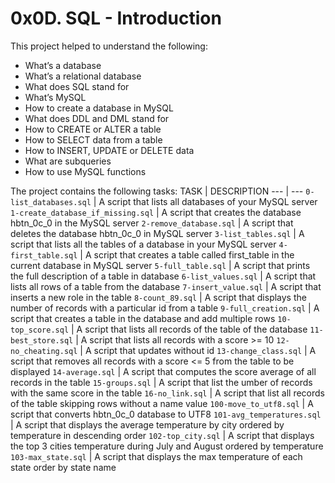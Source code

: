 # 0x0D. SQL - Introduction

This project helped to understand the following:
- What’s a database
- What’s a relational database
- What does SQL stand for
- What’s MySQL
- How to create a database in MySQL
- What does DDL and DML stand for
- How to CREATE or ALTER a table
- How to SELECT data from a table
- How to INSERT, UPDATE or DELETE data
- What are subqueries
- How to use MySQL functions

The project contains the following tasks:
TASK | DESCRIPTION
--- | ---
`0-list_databases.sql` | A script that lists all databases of your MySQL server
`1-create_database_if_missing.sql` | A script that creates the database hbtn_0c_0 in the MySQL server
`2-remove_database.sql` | A script that deletes the database hbtn_0c_0 in MySQL server
`3-list_tables.sql` | A script that lists all the tables of a database in your MySQL server
`4-first_table.sql` | A script that creates a table called first_table in the current database in MySQL server
`5-full_table.sql` | A script that prints the full description of a table in database
`6-list_values.sql` | A script that lists all rows of a table from the database
`7-insert_value.sql` | A script that inserts a new role in the table
`8-count_89.sql` | A script that displays the number of records with a particular id from a table
`9-full_creation.sql` | A script that creates a table in the database and add multiple rows
`10-top_score.sql` | A script that lists all records of the table of the database
`11-best_store.sql` | A script that lists all records with a score >= 10
`12-no_cheating.sql` | A script that updates without id
`13-change_class.sql` | A script that removes all records with a score <= 5 from the table to be displayed
`14-average.sql` | A script that computes the score average of all records in the table
`15-groups.sql` | A script that list the umber of records with the same score in the table
`16-no_link.sql` | A script that list all records of the table skipping rows without a name value
`100-move_to_utf8.sql` | A script that converts hbtn_0c_0 database to UTF8
`101-avg_temperatures.sql` | A script that displays the average temperature by city ordered by temperature in descending order
`102-top_city.sql` | A script that displays the top 3 cities temperature during July and August ordered by temperature
`103-max_state.sql` | A script that displays the max temperature of each state order by state name
